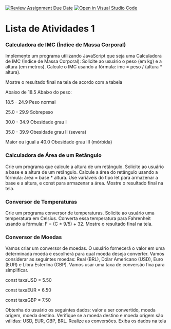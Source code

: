 [![Review Assignment Due Date](https://classroom.github.com/assets/deadline-readme-button-24ddc0f5d75046c5622901739e7c5dd533143b0c8e959d652212380cedb1ea36.svg)](https://classroom.github.com/a/3m9rrH4f)
[![Open in Visual Studio Code](https://classroom.github.com/assets/open-in-vscode-718a45dd9cf7e7f842a935f5ebbe5719a5e09af4491e668f4dbf3b35d5cca122.svg)](https://classroom.github.com/online_ide?assignment_repo_id=14959689&assignment_repo_type=AssignmentRepo)
# Lista de Atividades 1 

### Calculadora de IMC (Índice de Massa Corporal)
Implemente um programa utilizando JavaScript que seja uma Calculadora de IMC (Índice de Massa Corporal):
Solicite ao usuário o peso (em kg) e a altura (em metros).
Calcule o IMC usando a fórmula: imc = peso / (altura * altura).

Mostre o resultado final na tela de acordo com a tabela
<p>Abaixo de 18.5	Abaixo do peso:
<p>18.5 - 24.9	Peso normal
<p>25.0 - 29.9	Sobrepeso
<p>30.0 - 34.9	Obesidade grau I
<p>35.0 - 39.9	Obesidade grau II (severa)
<p>Maior ou igual a 40.0	Obesidade grau III (mórbida)

### Calculadora de Área de um Retângulo
Crie um programa que calcule a altura de um retângulo.
Solicite ao usuário a base e a altura de um retângulo. 
Calcule a área do retângulo usando a fórmula: área = base * altura.
Use variáveis do tipo let para armazenar a base e a altura, e const para armazenar a área.
Mostre o resultado final na tela.


### Conversor de Temperaturas
Crie um programa conversor de temperaturas.
Solicite ao usuário uma temperatura em Celsius.
Converta essa temperatura para Fahrenheit usando a fórmula: F = (C * 9/5) + 32.
Mostre o resultado final na tela.


### Conversor de Moedas
Vamos criar um conversor de moedas. O usuário fornecerá o valor em uma determinada moeda e escolherá para qual moeda deseja converter. Vamos considerar as seguintes moedas: Real (BRL), Dólar Americano (USD), Euro (EUR) e Libra Esterlina (GBP). 
Vamos usar uma taxa de conversão fixa para simplificar.

const taxaUSD = 5.50

const taxaEUR = 6.50

const taxaGBP = 7.50

Obtenha do usuário os seguintes dados: valor a ser convertido, moeda origem, moeda destino.
Verifique se a moeda destino e moeda origem são válidas: USD, EUR, GBP, BRL.
Realize as conversões.
Exiba os dados na tela

